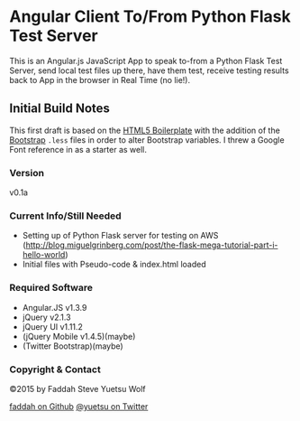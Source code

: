 Angular Client To/From Python Flask Test Server
=================

This is an Angular.js JavaScript App to speak to-from a Python Flask Test Server, send local test files up there, have them test,
receive testing results back to App in the browser in Real Time (no lie!).

## Initial Build Notes

This first draft is based on the [HTML5 Boilerplate](http://html5boilerplate.com/) with the addition of the [Bootstrap](http://twitter.github.com/bootstrap/) `.less` files in order to alter Bootstrap variables. I threw a Google Font reference in as a starter as well.

### Version

v0.1a

### Current Info/Still Needed

* Setting up of Python Flask server for testing on AWS (http://blog.miguelgrinberg.com/post/the-flask-mega-tutorial-part-i-hello-world)
* Initial files with Pseudo-code & index.html loaded

### Required Software

* Angular.JS v1.3.9
* jQuery v2.1.3
* jQuery UI v1.11.2
* (jQuery Mobile v1.4.5)(maybe)
* (Twitter Bootstrap)(maybe)

### Copyright & Contact

©2015 by Faddah Steve Yuetsu Wolf

[faddah on Github](https://github.com/faddah)
[@yuetsu on Twitter](http://twitter.com/yuetsu)
